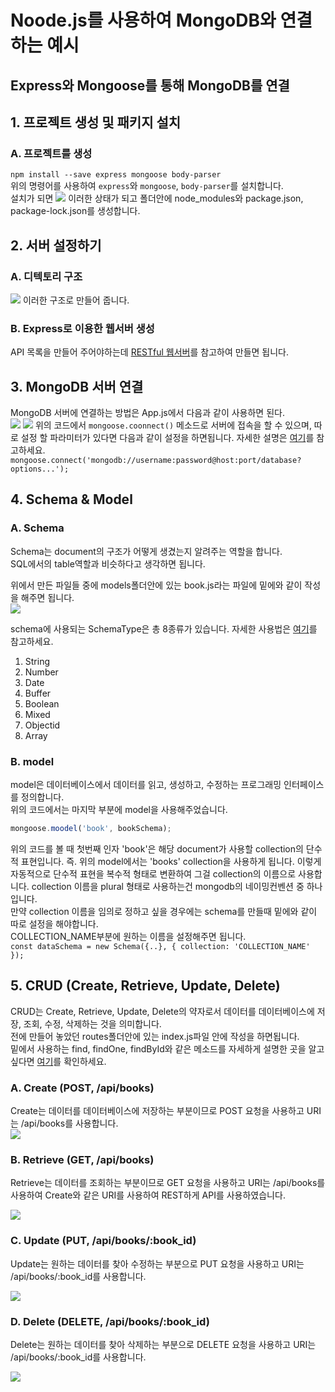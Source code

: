 # Noode.js를 사용하여 MongoDB와 연결하는 예시

## Express와 Mongoose를 통해 MongoDB를 연결

## 1. 프로젝트 생성 및 패키지 설치

### A. 프로젝트를 생성
`npm install --save express mongoose body-parser`  
위의 명령어를 사용하여 `express`와 `mongoose`, `body-parser`를 설치합니다.  
설치가 되면 ![](./images/mongoInstall.png) 이러한 상태가 되고 폴더안에 node_modules와 package.json, package-lock.json를 생성합니다.  

## 2. 서버 설정하기

### A. 디텍토리 구조
![](./images/d.png)
이러한 구조로 만들어 줍니다.  

### B. Express로 이용한 웹서버 생성
API 목록을 만들어 주어야하는데 [RESTful 웹서버](https://velopert.com/332)를 참고하여 만들면 됩니다.  
## 3. MongoDB 서버 연결

MongoDB 서버에 연결하는 방법은 App.js에서 다음과 같이 사용하면 된다.  
![](./images/require.png)
![](./images/connect.png)
위의 코드에서 `mongoose.coonnect()` 메소드로 서버에 접속을 할 수 있으며, 따로 설정 할 파라미터가 있다면 다음과 같이 설정을 하면됩니다. 자세한 설명은 [여기](http://mongoosejs.com/docs/connections.html)를 참고하세요.    
`mongoose.connect('mongodb://username:password@host:port/database?options...');`  

## 4. Schema & Model

### A. Schema
 
Schema는 document의 구조가 어떻게 생겼는지 알려주는 역할을 합니다.  
SQL에서의 table역할과 비슷하다고 생각하면 됩니다.  

위에서 만든 파일들 중에 models폴더안에 있는 book.js라는 파일에 밑에와 같이 작성을 해주면 됩니다.  
![](./images/book.png)

schema에 사용되는 SchemaType은 총 8종류가 있습니다. 자세한 사용법은 [여기](http://mongoosejs.com/docs/schematypes.html)를 참고하세요.  
1. String
2. Number
3. Date
4. Buffer
5. Boolean
6. Mixed
7. Objectid
8. Array

### B. model

model은 데이터베이스에서 데이터를 읽고, 생성하고, 수정하는 프로그래밍 인터페이스를 정의합니다.  
위의 코드에서는 마지막 부분에 model을 사용해주었습니다.  
```js
mongoose.moodel('book', bookSchema);
```
위의 코드를 볼 때 첫번째 인자 'book'은 해당 document가 사용할 collection의 단수적 표현입니다. 즉. 위의 model에서는 'books' collection을 사용하게 됩니다. 이렇게 자동적으로 단수적 표현을 복수적 형태로 변환하여 그걸 collection의 이름으로 사용합니다. collection 이름을 plural 형태로 사용하는건 mongodb의 네이밍컨벤션 중 하나입니다.  
만약 collection 이름을 임의로 정하고 싶을 경우에는 schema를 만들때 밑에와 같이 따로 설정을 해야합니다.  
COLLECTION_NAME부분에 원하는 이름을 설정해주면 됩니다.  
`const dataSchema = new Schema({..}, { collection: 'COLLECTION_NAME' });`

## 5. CRUD (Create, Retrieve, Update, Delete)

CRUD는 Create, Retrieve, Update, Delete의 약자로서 데이터를 데이터베이스에 저장, 조회, 수정, 삭제하는 것을 의미합니다.  
전에 만들어 놓았던 routes폴더안에 있는 index.js파일 안에 작성을 하면됩니다.  
밑에서 사용하는 find, findOne, findById와 같은 메소드를 자세하게 설명한 곳을 알고 싶다면 [여기](http://mongoosejs.com/docs/api.html)를 확인하세요.  

### A. Create (POST, /api/books)

Create는 데이터를 데이터베이스에 저장하는 부분이므로 POST 요청을 사용하고 URI는 /api/books를 사용합니다.  
![](./images/create.png)

### B. Retrieve (GET, /api/books)

Retrieve는 데이터를 조회하는 부분이므로 GET 요청을 사용하고 URI는 /api/books를 사용하여 Create와 같은 URI를 사용하여 REST하게 API를 사용하였습니다.  

![](./images/Retrieve.png)

### C. Update (PUT, /api/books/:book_id)

Update는 원하는 데이터를 찾아 수정하는 부분으로 PUT 요청을 사용하고 URI는 /api/books/:book_id를 사용합니다.  

![](./images/update.png)

### D. Delete (DELETE, /api/books/:book_id)

Delete는 원하는 데이터를 찾아 삭제하는 부분으로 DELETE 요청을 사용하고 URI는 /api/books/:book_id를 사용합니다.  

![](./images/delete.png)